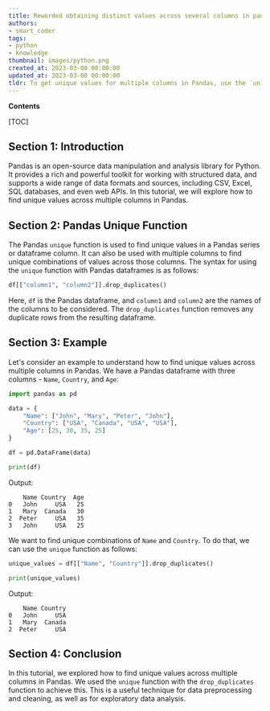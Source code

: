 ```yaml
---
title: Reworded obtaining distinct values across several columns in pandas
authors:
- smart_coder
tags:
- python
- knowledge
thumbnail: images/python.png
created_at: 2023-03-08 00:00:00
updated_at: 2023-03-08 00:00:00
tldr: To get unique values for multiple columns in Pandas, use the `unique()` method on a DataFrame with the column names specified as a list.
---
```


**Contents**

[TOC]

Section 1: Introduction
-----------------------
Pandas is an open-source data manipulation and analysis library for Python. It provides a rich and powerful toolkit for working with structured data, and supports a wide range of data formats and sources, including CSV, Excel, SQL databases, and even web APIs. In this tutorial, we will explore how to find unique values across multiple columns in Pandas.

Section 2: Pandas Unique Function
-------------------------------
The Pandas `unique` function is used to find unique values in a Pandas series or dataframe column. It can also be used with multiple columns to find unique combinations of values across those columns. The syntax for using the `unique` function with Pandas dataframes is as follows:

```python
df[["column1", "column2"]].drop_duplicates()
```

Here, `df` is the Pandas dataframe, and `column1` and `column2` are the names of the columns to be considered. The `drop_duplicates` function removes any duplicate rows from the resulting dataframe.

Section 3: Example
-----------------
Let's consider an example to understand how to find unique values across multiple columns in Pandas. We have a Pandas dataframe with three columns - `Name`, `Country`, and `Age`:

```python
import pandas as pd

data = {
    "Name": ["John", "Mary", "Peter", "John"],
    "Country": ["USA", "Canada", "USA", "USA"],
    "Age": [25, 30, 35, 25]
}

df = pd.DataFrame(data)

print(df)
```

Output:
```
    Name Country  Age
0   John     USA   25
1   Mary  Canada   30
2  Peter     USA   35
3   John     USA   25
```

We want to find unique combinations of `Name` and `Country`. To do that, we can use the `unique` function as follows:

```python
unique_values = df[["Name", "Country"]].drop_duplicates()

print(unique_values)
```

Output:
```
    Name Country
0   John     USA
1   Mary  Canada
2  Peter     USA
```

Section 4: Conclusion
-----------------------
In this tutorial, we explored how to find unique values across multiple columns in Pandas. We used the `unique` function with the `drop_duplicates` function to achieve this. This is a useful technique for data preprocessing and cleaning, as well as for exploratory data analysis.
